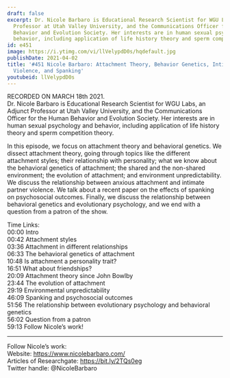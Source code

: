 ```yaml
---
draft: false
excerpt: Dr. Nicole Barbaro is Educational Research Scientist for WGU Labs, an Adjunct
  Professor at Utah Valley University, and the Communications Officer for the Human
  Behavior and Evolution Society. Her interests are in human sexual psychology and
  behavior, including application of life history theory and sperm competition theory.
id: e451
image: https://i.ytimg.com/vi/llVelypdD0s/hqdefault.jpg
publishDate: 2021-04-02
title: '#451 Nicole Barbaro: Attachment Theory, Behavior Genetics, Intimate Partner
  Violence, and Spanking'
youtubeid: llVelypdD0s
---
```

RECORDED ON MARCH 18th 2021.  
Dr. Nicole Barbaro is Educational Research Scientist for WGU Labs, an Adjunct Professor at Utah Valley University, and the Communications Officer for the Human Behavior and Evolution Society. Her interests are in human sexual psychology and behavior, including application of life history theory and sperm competition theory.

In this episode, we focus on attachment theory and behavioral genetics. We dissect attachment theory, going through topics like the different attachment styles; their relationship with personality; what we know about the behavioral genetics of attachment; the shared and the non-shared environment; the evolution of attachment; and environment unpredictability. We discuss the relationship between anxious attachment and intimate partner violence. We talk about a recent paper on the effects of spanking on psychosocial outcomes. Finally, we discuss the relationship between behavioral genetics and evolutionary psychology, and we end with a question from a patron of the show.

Time Links:  
00:00 Intro  
00:42  Attachment styles  
03:36  Attachment in different relationships  
06:33  The behavioral genetics of attachment  
10:48  Is attachment a personality trait?  
16:51  What about friendships?  
20:09  Attachment theory since John Bowlby  
23:44  The evolution of attachment  
29:19  Environmental unpredictability  
46:09  Spanking and psychosocial outcomes  
51:56  The relationship between evolutionary psychology and behavioral genetics  
56:02  Question from a patron  
59:13  Follow Nicole’s work!

---

Follow Nicole’s work:  
Website: https://www.nicolebarbaro.com/  
Articles of Researchgate: https://bit.ly/2TQs0eg  
Twitter handle: @NicoleBarbaro
